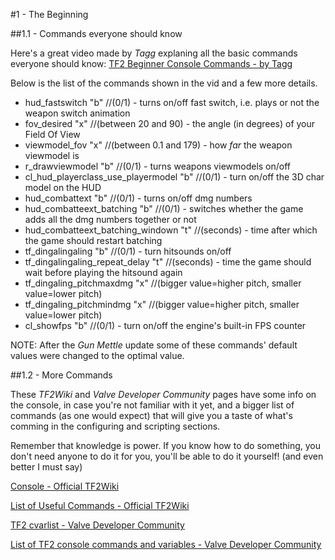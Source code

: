 #1 - The Beginning

##1.1 - Commands everyone should know

Here's a great video made by _Tagg_ explaning all the basic commands everyone should know: [TF2 Beginner Console Commands - by Tagg](https://youtu.be/jYqjabM4TrM "Ask Tagg: Episode 1 - TF2 Beginner Console Commands")

Below is the list of the commands shown in the vid and a few more details.

* hud_fastswitch "b" //(0/1) - turns on/off fast switch, i.e. plays or not the weapon switch animation
* fov_desired "x" //(between 20 and 90) - the angle (in degrees) of your Field Of View
* viewmodel_fov "x" //(between 0.1 and 179) - how _far_ the weapon viewmodel is
* r_drawviewmodel "b" //(0/1) - turns weapons viewmodels on/off
* cl_hud_playerclass_use_playermodel "b" //(0/1) - turn on/off the 3D char model on the HUD
* hud_combattext "b" //(0/1) - turns on/off dmg numbers
* hud_combatteext_batching "b" //(0/1) - switches whether the game adds all the dmg numbers together or not
* hud_combatteext_batching_windown "t" //(seconds) - time after which the game should restart batching
* tf_dingalingaling "b" //(0/1) - turn hitsounds on/off
* tf_dingalingaling_repeat_delay "t" //(seconds) - time the game should wait before playing the hitsound again
* tf_dingaling_pitchmaxdmg "x" //(bigger value=higher pitch, smaller value=lower pitch)
* tf_dingaling_pitchmindmg "x" //(bigger value=higher pitch, smaller value=lower pitch)
* cl_showfps "b" //(0/1) - turn on/off the engine's built-in FPS counter

NOTE: After the _Gun Mettle_ update some of these commands' default values were changed to the optimal value.

##1.2 - More Commands

These _TF2Wiki_ and _Valve Developer Community_ pages have some info on the console, in case you're not familiar with it yet, and a bigger list of commands (as one would expect) that will give you a taste of what's comming in the configuring and scripting sections.

Remember that knowledge is power. If you know how to do something, you don't need anyone to do it for you, you'll be able to do it yourself! (and even better I must say)

[Console - Official TF2Wiki](https://wiki.teamfortress.com/wiki/Console_commands "Console Commands - TF2W")

[List of Useful Commands - Official TF2Wiki](https://wiki.teamfortress.com/wiki/List_of_useful_console_commands "List of Useful Commands - TF2W")

[TF2 cvarlist - Valve Developer Community](https://developer.valvesoftware.com/wiki/TF2_cvarlist "cvarlist - VDC")

[List of TF2 console commands and variables - Valve Developer Community](https://developer.valvesoftware.com/wiki/List_of_TF2_console_commands_and_variables "List of TF2 Console Commands and Variables - VDC")
